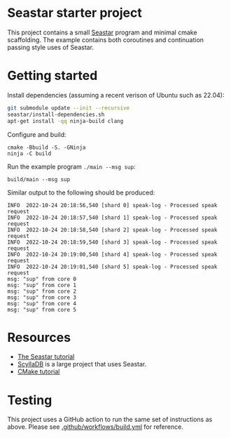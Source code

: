 # Seastar starter project

This project contains a small [Seastar](https://github.com/scylladb/seastar)
program and minimal cmake scaffolding. The example contains both coroutines
and continuation passing style uses of Seastar.

# Getting started

Install dependencies (assuming a recent verison of Ubuntu such as 22.04):

```bash
git submodule update --init --recursive
seastar/install-dependencies.sh
apt-get install -qq ninja-build clang
```

Configure and build:

```
cmake -Bbuild -S. -GNinja
ninja -C build
```

Run the example program `./main --msg sup`:

```
build/main --msg sup
```

Similar output to the following should be produced:

```
INFO  2022-10-24 20:18:56,540 [shard 0] speak-log - Processed speak request
INFO  2022-10-24 20:18:57,540 [shard 1] speak-log - Processed speak request
INFO  2022-10-24 20:18:58,540 [shard 2] speak-log - Processed speak request
INFO  2022-10-24 20:18:59,540 [shard 3] speak-log - Processed speak request
INFO  2022-10-24 20:19:00,540 [shard 4] speak-log - Processed speak request
INFO  2022-10-24 20:19:01,540 [shard 5] speak-log - Processed speak request
msg: "sup" from core 0
msg: "sup" from core 1
msg: "sup" from core 2
msg: "sup" from core 3
msg: "sup" from core 4
msg: "sup" from core 5
```

# Resources

* [The Seastar tutorial](https://github.com/scylladb/seastar/blob/master/doc/tutorial.md)
* [ScyllaDB](https://github.com/scylladb/scylla) is a large project that uses Seastar.
* [CMake tutorial](https://cmake.org/cmake-tutorial/)

# Testing

This project uses a GitHub action to run the same set of instructions as above. Please
see [.github/workflows/build.yml](.github/workflows/build.yml) for reference.
